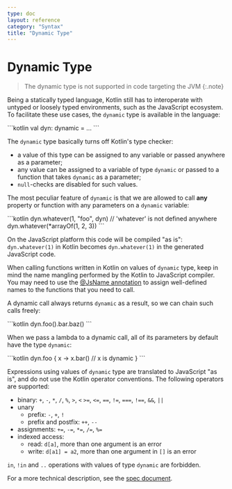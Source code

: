 ```yaml
---
type: doc
layout: reference
category: "Syntax"
title: "Dynamic Type"
---
```


# Dynamic Type

> The dynamic type is not supported in code targeting the JVM
{:.note}

Being a statically typed language, Kotlin still has to interoperate with untyped or loosely typed environments,
such as the JavaScript ecosystem. To facilitate these use cases, the `dynamic` type is available in the language:

<div class="sample" markdown="1" theme="idea" data-highlight-only>
```kotlin
val dyn: dynamic = ...
```
</div>

The `dynamic` type basically turns off Kotlin's type checker:

  - a value of this type can be assigned to any variable or passed anywhere as a parameter;
  - any value can be assigned to a variable of type `dynamic` or passed to a function that takes `dynamic` as a parameter;
  - `null`-checks are disabled for such values.

The most peculiar feature of `dynamic` is that we are allowed to call **any** property or function with any parameters
on a `dynamic` variable:

<div class="sample" markdown="1" theme="idea" data-highlight-only>
```kotlin
dyn.whatever(1, "foo", dyn) // 'whatever' is not defined anywhere
dyn.whatever(*arrayOf(1, 2, 3))
```
</div>

On the JavaScript platform this code will be compiled "as is": `dyn.whatever(1)` in Kotlin becomes `dyn.whatever(1)` in
the generated JavaScript code.

When calling functions written in Kotlin on values of `dynamic` type, keep in mind the name mangling performed by the
Kotlin to JavaScript compiler. You may need to use the [@JsName annotation](js-to-kotlin-interop.html#jsname-annotation)
to assign well-defined names to the functions that you need to call.

A dynamic call always returns `dynamic` as a result, so we can chain such calls freely:

<div class="sample" markdown="1" theme="idea" data-highlight-only>
```kotlin
dyn.foo().bar.baz()
```
</div>

When we pass a lambda to a dynamic call, all of its parameters by default have the type `dynamic`:

<div class="sample" markdown="1" theme="idea" data-highlight-only>
```kotlin
dyn.foo {
    x -> x.bar() // x is dynamic
}
```
</div>

Expressions using values of `dynamic` type are translated to JavaScript "as is", and do not use the Kotlin operator conventions.
The following operators are supported:

* binary: `+`, `-`, `*`, `/`, `%`, `>`, `<` `>=`, `<=`, `==`, `!=`, `===`, `!==`, `&&`, `||`
* unary
    * prefix: `-`, `+`, `!`
    * prefix and postfix: `++`, `--`
* assignments: `+=`, `-=`, `*=`, `/=`, `%=`
* indexed access:
    * read: `d[a]`, more than one argument is an error
    * write: `d[a1] = a2`, more than one argument in `[]` is an error

`in`, `!in` and `..` operations with values of type `dynamic` are forbidden.

For a more technical description, see the [spec document](https://github.com/JetBrains/kotlin/blob/master/spec-docs/dynamic-types.md).
